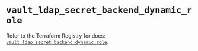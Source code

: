 # `vault_ldap_secret_backend_dynamic_role`

Refer to the Terraform Registry for docs: [`vault_ldap_secret_backend_dynamic_role`](https://registry.terraform.io/providers/hashicorp/vault/4.8.0/docs/resources/ldap_secret_backend_dynamic_role).
